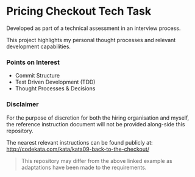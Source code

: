 # Pricing Checkout Tech Task

Developed as part of a technical assessment in an interview process.

This project highlights my personal thought processes and relevant development capabilities.

### Points on Interest

- Commit Structure
- Test Driven Development (TDD)
- Thought Processes & Decisions

### Disclaimer

For the purpose of discretion for both the hiring organisation and myself, the reference instruction document will not be provided along-side this repository.

The nearest relevant instructions can be found publicly at:
http://codekata.com/kata/kata09-back-to-the-checkout/

> This repository may differ from the above linked example as adaptations have been made to the requirements.

